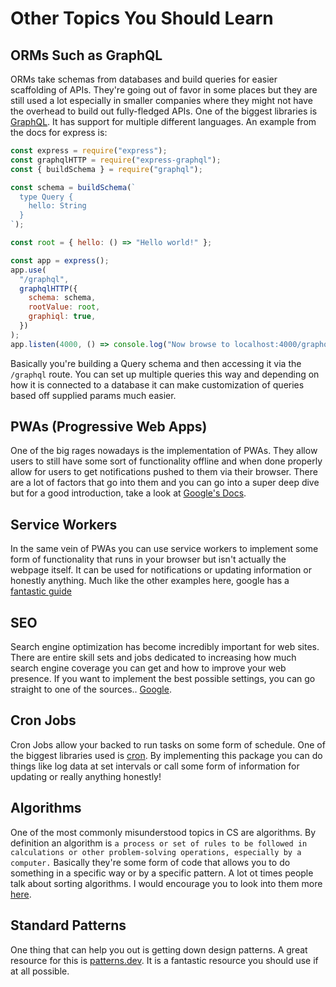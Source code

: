 # Other Topics You Should Learn

## ORMs Such as GraphQL

ORMs take schemas from databases and build queries for easier scaffolding of APIs. They're going out of favor in some places but they are still used a lot especially in smaller companies where they might not have the overhead to build out fully-fledged APIs. One of the biggest libraries is [GraphQL](https://graphql.org/code/#javascript). It has support for multiple different languages. An example from the docs for express is:

```javascript
const express = require("express");
const graphqlHTTP = require("express-graphql");
const { buildSchema } = require("graphql");

const schema = buildSchema(`
  type Query {
    hello: String
  }
`);

const root = { hello: () => "Hello world!" };

const app = express();
app.use(
  "/graphql",
  graphqlHTTP({
    schema: schema,
    rootValue: root,
    graphiql: true,
  })
);
app.listen(4000, () => console.log("Now browse to localhost:4000/graphql"));
```

Basically you're building a Query schema and then accessing it via the `/graphql` route. You can set up multiple queries this way and depending on how it is connected to a database it can make customization of queries based off supplied params much easier.

## PWAs (Progressive Web Apps)

One of the big rages nowadays is the implementation of PWAs. They allow users to still have some sort of functionality offline and when done properly allow for users to get notifications pushed to them via their browser. There are a lot of factors that go into them and you can go into a super deep dive but for a good introduction, take a look at [Google's Docs](https://web.dev/progressive-web-apps/).

## Service Workers

In the same vein of PWAs you can use service workers to implement some form of functionality that runs in your browser but isn't actually the webpage itself. It can be used for notifications or updating information or honestly anything. Much like the other examples here, google has a [fantastic guide](https://developer.chrome.com/docs/workbox/service-worker-overview/)

## SEO

Search engine optimization has become incredibly important for web sites. There are entire skill sets and jobs dedicated to increasing how much search engine coverage you can get and how to improve your web presence. If you want to implement the best possible settings, you can go straight to one of the sources.. [Google](https://developers.google.com/search/docs/beginner/seo-starter-guide?hl=en&visit_id=637908297184991114-3532700250&rd=1).

## Cron Jobs

Cron Jobs allow your backed to run tasks on some form of schedule. One of the biggest libraries used is [cron](https://www.npmjs.com/package/cron). By implementing this package you can do things like log data at set intervals or call some form of information for updating or really anything honestly!

## Algorithms

One of the most commonly misunderstood topics in CS are algorithms. By definition an algorithm is `a process or set of rules to be followed in calculations or other problem-solving operations, especially by a computer.` Basically they're some form of code that allows you to do something in a specific way or by a specific pattern. A lot ot times people talk about sorting algorithms. I would encourage you to look into them more [here](https://en.wikipedia.org/wiki/Sorting_algorithm).

## Standard Patterns

One thing that can help you out is getting down design patterns. A great resource for this is [patterns.dev](https://www.patterns.dev). It is a fantastic resource you should use if at all possible.
